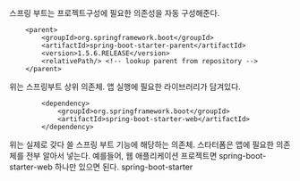 스프링 부트는 프로젝트구성에 필요한 의존성을 자동 구성해준다.

```
	<parent>
		<groupId>org.springframework.boot</groupId>
		<artifactId>spring-boot-starter-parent</artifactId>
		<version>1.5.6.RELEASE</version>
		<relativePath/> <!-- lookup parent from repository -->
	</parent>
```
위는 스프링부트 상위 의존체. 앱 실행에 필요한 라이브러리가 담겨있다.  

```
		<dependency>
			<groupId>org.springframework.boot</groupId>
			<artifactId>spring-boot-starter-web</artifactId>
		</dependency>
```

위는 실제로 갖다 쓸 스프링 부트 기능에 해당하는 의존체. 스타터폼은 앱에 필요한 의존체를 전부 알아서 넣는다.
예를들어, 웹 애플리케이션 프로젝트면 spring-boot-starter-web 하나만 있으면 된다.
spring-boot-starter
